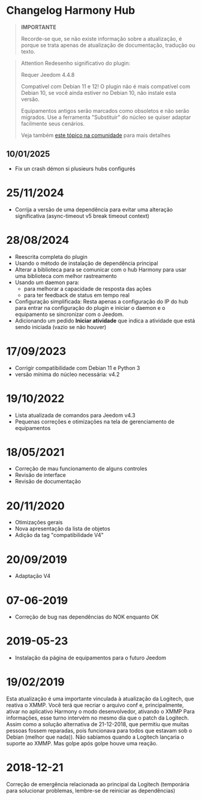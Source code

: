 # Changelog Harmony Hub

>**IMPORTANTE**
>
>Recorde-se que, se não existe informação sobre a atualização, é porque se trata apenas de atualização de documentação, tradução ou texto.

> Attention
> Redesenho significativo do plugin: 
>
> Requer Jeedom 4.4.8
>
> Compatível com Debian 11 e 12! O plugin não é mais compatível com Debian 10, se você ainda estiver no Debian 10, não instale esta versão.
>
> Equipamentos antigos serão marcados como obsoletos e não serão migrados. Use a ferramenta "Substituir" do núcleo se quiser adaptar facilmente seus cenários.
>
> Veja também [este tópico na comunidade](https://community.jeedom.com/t/importante-mise-a-jour-pour-debian-11-et-debian-12/129908) para mais detalhes

## 10/01/2025

- Fix un crash démon si plusieurs hubs configurés

# 25/11/2024

- Corrija a versão de uma dependência para evitar uma alteração significativa (async-timeout v5 break timeout context)

# 28/08/2024

- Reescrita completa do plugin
- Usando o método de instalação de dependência principal
- Alterar a biblioteca para se comunicar com o hub Harmony para usar uma biblioteca com melhor rastreamento
- Usando um daemon para:
  - para melhorar a capacidade de resposta das ações
  - para ter feedback de status em tempo real
- Configuração simplificada: Resta apenas a configuração do IP do hub para entrar na configuração do plugin e iniciar o daemon e o equipamento se sincronizar com o Jeedom.
- Adicionando um pedido **Iniciar atividade** que indica a atividade que está sendo iniciada (vazio se não houver)

# 17/09/2023

- Corrigir compatibilidade com Debian 11 e Python 3
- versão mínima do núcleo necessária: v4.2

# 19/10/2022

- Lista atualizada de comandos para Jeedom v4.3
- Pequenas correções e otimizações na tela de gerenciamento de equipamentos

# 18/05/2021

- Correção de mau funcionamento de alguns controles
- Revisão de interface
- Revisão de documentação

# 20/11/2020

- Otimizações gerais
- Nova apresentação da lista de objetos
- Adição da tag "compatibilidade V4"

# 20/09/2019

- Adaptação V4

# 07-06-2019

- Correção de bug nas dependências do NOK enquanto OK

# 2019-05-23

- Instalação da página de equipamentos para o futuro Jeedom

# 19/02/2019

Esta atualização é uma importante vinculada à atualização da Logitech, que reativa o XMMP. Você terá que recriar o arquivo conf e, principalmente, ativar no aplicativo Harmony o modo desenvolvedor, ativando o XMMP
Para informações, esse turno intervém no mesmo dia que o patch da Logitech. Assim como a solução alternativa de 21-12-2018, que permitiu que muitas pessoas fossem reparadas, pois funcionava para todos que estavam sob o Debian (melhor que nada)). Não sabíamos quando a Logitech lançaria o suporte ao XMMP. Mas golpe após golpe houve uma reação.

# 2018-12-21

Correção de emergência relacionada ao principal da Logitech (temporária para solucionar problemas, lembre-se de reiniciar as dependências)
